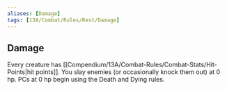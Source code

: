 ```yaml
---
aliases: [Damage]
tags: [13A/Combat/Rules/Rest/Damage]
---
```


## Damage

Every creature has [[Compendium/13A/Combat-Rules/Combat-Stats/Hit-Points|hit points]]. You slay enemies (or occasionally knock them out) at 0 hp. PCs at 0 hp begin using the Death and Dying rules.